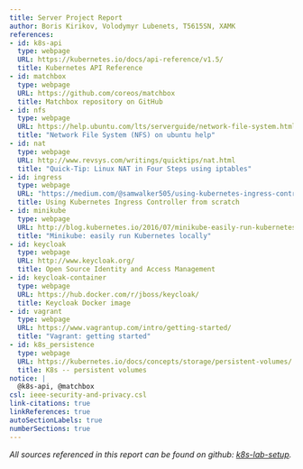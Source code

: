 ```yaml
---
title: Server Project Report
author: Boris Kirikov, Volodymyr Lubenets, T5615SN, XAMK
references:
- id: k8s-api
  type: webpage
  URL: https://kubernetes.io/docs/api-reference/v1.5/
  title: Kubernetes API Reference
- id: matchbox
  type: webpage
  URL: https://github.com/coreos/matchbox
  title: Matchbox repository on GitHub
- id: nfs
  type: webpage
  URL: https://help.ubuntu.com/lts/serverguide/network-file-system.html
  title: "Network File System (NFS) on ubuntu help"
- id: nat
  type: webpage
  URL: http://www.revsys.com/writings/quicktips/nat.html
  title: "Quick-Tip: Linux NAT in Four Steps using iptables"
- id: ingress
  type: webpage
  URL: "https://medium.com/@samwalker505/using-kubernetes-ingress-controller-from-scratch-35faeee8eca"
  title: Using Kubernetes Ingress Controller from scratch
- id: minikube
  type: webpage
  URL: http://blog.kubernetes.io/2016/07/minikube-easily-run-kubernetes-locally.html
  title: "Minikube: easily run Kubernetes locally"
- id: keycloak
  type: webpage
  URL: http://www.keycloak.org/
  title: Open Source Identity and Access Management
- id: keycloak-container
  type: webpage
  URL: https://hub.docker.com/r/jboss/keycloak/
  title: Keycloak Docker image
- id: vagrant
  type: webpage
  URL: https://www.vagrantup.com/intro/getting-started/
  title: "Vagrant: getting started"
- id: k8s_persistence
  type: webpage
  URL: https://kubernetes.io/docs/concepts/storage/persistent-volumes/
  title: K8s -- persistent volumes
notice: |
  @k8s-api, @matchbox
csl: ieee-security-and-privacy.csl
link-citations: true
linkReferences: true
autoSectionLabels: true
numberSections: true
---
```




_All sources referenced in this report can be found on github: [k8s-lab-setup](https://github.com/kribesk/k8s-lab-setup)._

